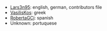 - [Lars3n95](https://github.com/Lars3n95): english, german, contributors file
- [VasilisKos](https://github.com/VasilisKos): greek
- [RobertaGCj](https://github.com/RobertaGCj): spanish
- Unknown: portuquese
